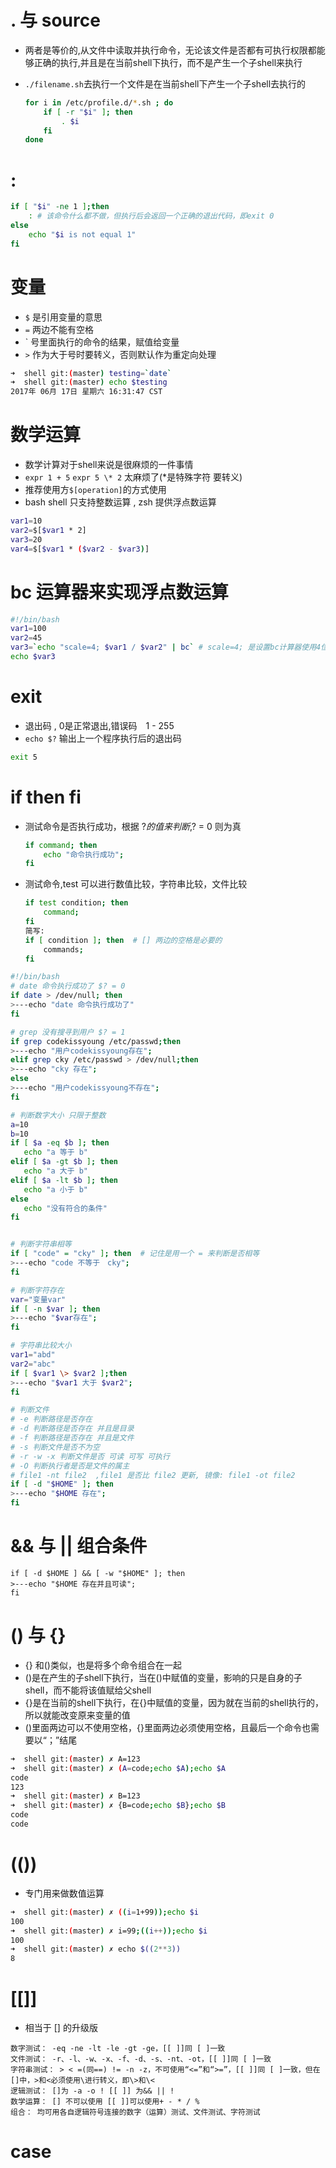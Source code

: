 # . 与 source
- 两者是等价的,从文件中读取并执行命令，无论该文件是否都有可执行权限都能够正确的执行,并且是在当前shell下执行，而不是产生一个子shell来执行
- `./filename.sh`去执行一个文件是在当前shell下产生一个子shell去执行的

    ```bash
    for i in /etc/profile.d/*.sh ; do
        if [ -r "$i" ]; then
            . $i
        fi
    done
    ```

# :
```bash
if [ "$i" -ne 1 ];then
    : # 该命令什么都不做，但执行后会返回一个正确的退出代码，即exit 0
else
    echo "$i is not equal 1"
fi
```


# 变量
- `$` 是引用变量的意思
- `=` 两边不能有空格
- ` 号里面执行的命令的结果，赋值给变量
- `>` 作为大于号时要转义，否则默认作为重定向处理


```bash
➜  shell git:(master) testing=`date`
➜  shell git:(master) echo $testing
2017年 06月 17日 星期六 16:31:47 CST
```


# 数学运算
- 数学计算对于shell来说是很麻烦的一件事情
- `expr 1 + 5` `expr 5 \* 2` 太麻烦了(*是特殊字符 要转义)
- 推荐使用方`$[operation]`的方式使用
- bash shell 只支持整数运算 , zsh 提供浮点数运算

```bash
var1=10
var2=$[$var1 * 2]
var3=20
var4=$[$var1 * ($var2 - $var3)]
```

# bc 运算器来实现浮点数运算
```bash
#!/bin/bash
var1=100
var2=45
var3=`echo "scale=4; $var1 / $var2" | bc` # scale=4; 是设置bc计算器使用4位小数
echo $var3
```

# exit
- 退出码 , 0是正常退出,错误码　1 - 255
- `echo $?` 输出上一个程序执行后的退出码
```bash
exit 5
```

# if then fi
- 测试命令是否执行成功，根据 $? 的值来判断,$? = 0 则为真
    ```bash
    if command; then
        echo "命令执行成功";
    fi
    ```
- 测试命令,test 可以进行数值比较，字符串比较，文件比较
    ```bash
    if test condition; then
        command;
    fi
    简写:
    if [ condition ]; then  # [] 两边的空格是必要的
        commands;
    fi
    ```

```bash
#!/bin/bash
# date 命令执行成功了 $? = 0
if date > /dev/null; then
>---echo "date 命令执行成功了"
fi

# grep 没有搜寻到用户 $? = 1
if grep codekissyoung /etc/passwd;then
>---echo "用户codekissyoung存在";
elif grep cky /etc/passwd > /dev/null;then
>---echo "cky 存在";
else
>---echo "用户codekissyoung不存在";
fi

# 判断数字大小 只限于整数
a=10
b=10
if [ $a -eq $b ]; then
   echo "a 等于 b"
elif [ $a -gt $b ]; then
   echo "a 大于 b"
elif [ $a -lt $b ]; then
   echo "a 小于 b"
else
   echo "没有符合的条件"
fi


# 判断字符串相等
if [ "code" = "cky" ]; then  # 记住是用一个 = 来判断是否相等
>---echo "code 不等于　cky";
fi

# 判断字符存在
var="变量var"
if [ -n $var ]; then
>---echo "$var存在";
fi

# 字符串比较大小
var1="abd"
var2="abc"
if [ $var1 \> $var2 ];then
>---echo "$var1 大于 $var2";
fi

# 判断文件
# -e 判断路径是否存在
# -d 判断路径是否存在 并且是目录
# -f 判断路径是否存在 并且是文件
# -s 判断文件是否不为空
# -r -w -x 判断文件是否 可读 可写 可执行
# -O 判断执行者是否是文件的属主
# file1 -nt file2  ,file1 是否比 file2 更新, 镜像: file1 -ot file2
if [ -d "$HOME" ]; then
>---echo "$HOME 存在";
fi
```

# && 与 || 组合条件
```
if [ -d $HOME ] && [ -w "$HOME" ]; then
>---echo "$HOME 存在并且可读";
fi
```

# () 与 {}
- {} 和()类似，也是将多个命令组合在一起
- ()是在产生的子shell下执行，当在()中赋值的变量，影响的只是自身的子shell，而不能将该值赋给父shell
- {}是在当前的shell下执行，在{}中赋值的变量，因为就在当前的shell执行的，所以就能改变原来变量的值
- ()里面两边可以不使用空格，{}里面两边必须使用空格，且最后一个命令也需要以“；”结尾
```bash
➜  shell git:(master) ✗ A=123
➜  shell git:(master) ✗ (A=code;echo $A);echo $A
code
123
➜  shell git:(master) ✗ B=123
➜  shell git:(master) ✗ {B=code;echo $B};echo $B
code
code
```

# (())
- 专门用来做数值运算
```bash
➜  shell git:(master) ✗ ((i=1+99));echo $i
100
➜  shell git:(master) ✗ i=99;((i++));echo $i
100
➜  shell git:(master) ✗ echo $((2**3))
8
```

# [[]]
- 相当于 [] 的升级版
```
数字测试： -eq -ne -lt -le -gt -ge，[[ ]]同 [ ]一致
文件测试： -r、-l、-w、-x、-f、-d、-s、-nt、-ot，[[ ]]同 [ ]一致
字符串测试： > < =(同==) != -n -z，不可使用“<=”和“>=”，[[ ]]同 [ ]一致，但在[]中，>和<必须使用\进行转义，即\>和\<
逻辑测试： []为 -a -o ! [[ ]] 为&& || !
数学运算： [] 不可以使用 [[ ]]可以使用+ - * / %
组合： 均可用各自逻辑符号连接的数字（运算）测试、文件测试、字符测试
```

# case
```bash


```
